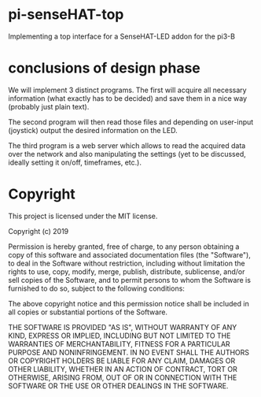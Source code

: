 # pi-senseHAT-top
Implementing a top interface for a SenseHAT-LED addon for the pi3-B


# conclusions of design phase
We will implement 3 distinct programs. The first will acquire all necessary
information (what exactly has to be decided) and save them in a nice way
(probably just plain text). 

The second program will then read those files and depending on user-input
(joystick) output the desired information on the LED. 

The third program is a web server which allows to read the acquired data over
the network and also manipulating the settings (yet to be discussed, ideally
setting it on/off, timeframes, etc.). 

# Copyright

This project is licensed under the MIT license.

Copyright (c) 2019 

Permission is hereby granted, free of charge, to any person obtaining a
copy of this software and associated documentation files (the "Software"),
to deal in the Software without restriction, including without limitation
the rights to use, copy, modify, merge, publish, distribute, sublicense,
and/or sell copies of the Software, and to permit persons to whom the
Software is furnished to do so, subject to the following conditions:

The above copyright notice and this permission notice shall be included in
all copies or substantial portions of the Software.

THE SOFTWARE IS PROVIDED "AS IS", WITHOUT WARRANTY OF ANY KIND, EXPRESS OR
IMPLIED, INCLUDING BUT NOT LIMITED TO THE WARRANTIES OF MERCHANTABILITY,
FITNESS FOR A PARTICULAR PURPOSE AND NONINFRINGEMENT. IN NO EVENT SHALL THE
AUTHORS OR COPYRIGHT HOLDERS BE LIABLE FOR ANY CLAIM, DAMAGES OR OTHER
LIABILITY, WHETHER IN AN ACTION OF CONTRACT, TORT OR OTHERWISE, ARISING
FROM, OUT OF OR IN CONNECTION WITH THE SOFTWARE OR THE USE OR OTHER
DEALINGS IN THE SOFTWARE.

